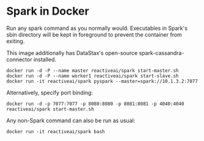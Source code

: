 # Spark in Docker

Run any spark command as you normally would. Executables in Spark's sbin directory will be kept in foreground to prevent the container from exiting.

This image additionally has DataStax's open-source spark-cassandra-connector installed.

```
docker run -d -P --name master reactiveai/spark start-master.sh
docker run -d -P --name worker1 reactiveai/spark start-slave.sh
docker run -it reactiveai/spark pyspark --master=spark://10.1.3.2:7077
```

Alternatively, specify port binding:

```
docker run -d -p 7077:7077 -p 8080:8080 -p 8081:8081 -p 4040:4040 reactiveai/spark start-master.sh
```

Any non-Spark command can also be run as usual:

```
docker run -it reactiveai/spark bash
```
